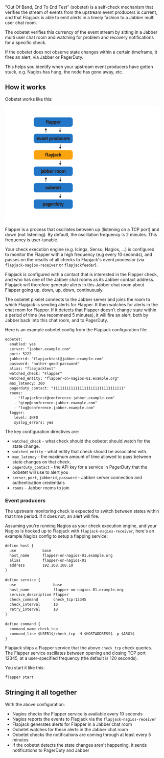 "Out Of Band, End To End Test" (oobetet) is a self-check mechanism that verifies the stream of events from the upstream event producers is current, and that Flapjack is able to emit alerts in a timely fashion to a Jabber multi user chat room.

The oobetet verifies this currency of the event stream by sitting in a Jabber multi user chat room and watching for problem and recovery notifications for a specific check.

If the oobetet does not observe state changes within a certain timeframe, it fires an alert, via Jabber or PagerDuty.

This helps you identify when your upstream event producers have gotten stuck, e.g. Nagios has hung, the node has gone away, etc.

## How it works

Oobetet works like this:

![oobetet high level](artwork/oobetet-high-level.png)

Flapper is a process that oscillates between up (listening on a TCP port) and down (not listening). By default, the oscillation frequency is 2 minutes. This frequency is user-tunable. 

Your check execution engine (e.g. Icinga, Sensu, Nagios, ...) is configured to monitor the Flapper with a high frequency (e.g every 10 seconds), and passes on the results of all checks to Flapjack's event processor (via `flapjack-nagios-receiver` or `flapjackfeeder`).

Flapjack is configured with a contact that is interested in the Flapper check, and who has one of the Jabber chat rooms as its Jabber contact address. Flapjack will therefore generate alerts in this Jabber chat room about Flapper going up, down, up, down, continuously.

The oobetet pikelet connects to the Jabber server and joins the room to which Flapjack is sending alerts for Flapper. It then watches for alerts in the chat room for Flapper. If it detects that Flapper doesn't change state within a period of time (we recommend 5 minutes), it will fire an alert, both by Jabber back into this chat room, and to PagerDuty.

Here is an example oobetet config from the Flapjack configuration file:

```
oobetet:
  enabled: yes
  server: "jabber.example.com"
  port: 5222
  jabberid: "flapjacktest@jabber.example.com"
  password: "nuther-good-password"
  alias: "flapjacktest"
  watched_check: "Flapper"
  watched_entity: "flapper-on-nagios-01.example.org"
  max_latency: 300
  pagerduty_contact: "11111111111111111111111111111111"
  rooms:
    - "flapjacktest@conference.jabber.example.com"
    - "gimp@conference.jabber.example.com"
    - "log@conference.jabber.example.com"
  logger:
    level: INFO
    syslog_errors: yes
```

The key configuration directives are:

 - `watched_check` - what check should the oobetet should watch for the state change.
 - `watched_entity` - what entity that check should be associated with.
 - `max_latency` - the maximum amount of time allowed to pass between state changes on that check.
 - `pagerduty_contact` - the API key for a service in PagerDuty that the oobetet will use to alert you
 - `server`, `port`, `jabberid`, `password` - Jabber server connection and authentication credentials
 - `rooms` - Jabber rooms to join

### Event producers

The upstream monitoring check is expected to switch between states within that time period. If it does not, an alert will fire.

Assuming you're running Nagios as your check execution engine, and your Nagios is hooked up to Flapjack with `flapjack-nagios-receiver`, here's an example Nagios config to setup a flapping service:

```
define host {
  use            base
  host_name      flapper-on-nagios-01.example.org
  alias          flapper-on-nagios-01
  address        192.168.100.10
}

define service {
  use                 base
  host_name           flapper-on-nagios-01.example.org
  service_description Flapper
  check_command       check_tcp!12345
  check_interval      10
  retry_interval      10
}

define command {
  command_name check_tcp
  command_line $USER1$/check_tcp -H $HOSTADDRESS$ -p $ARG1$
}
```

Flapjack ships a Flapper service that the above `check_tcp` check queries. The Flapper service oscillates between opening and closing TCP port 12345, at a user-specified frequency (the default is 120 seconds).

You start it like this:

``` bash
flapper start
```

## Stringing it all together

With the above configuration:

 - Nagios checks the Flapper service is available every 10 seconds
 - Nagios reports the events to Flapjack via the `flapjack-nagios-receiver`
 - Flapjack generates alerts for Flapper in a Jabber chat room
 - Oobetet watches for these alerts in the Jabber chat room
 - Oobetet checks the notifications are coming through at least every 5 minutes
 - If the oobetet detects the state changes aren't happening, it sends notifications to PagerDuty and Jabber

